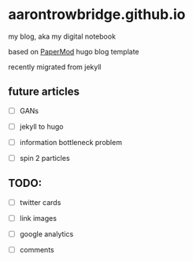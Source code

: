 # aarontrowbridge.github.io

my blog, aka my digital notebook

based on [PaperMod](https://github.com/adityatelange/hugo-PaperMod) hugo blog template

recently migrated from jekyll 


## future articles

- [ ] GANs
- [ ] jekyll to hugo
- [ ] information bottleneck problem
- [ ] spin 2 particles 


## TODO:

- [ ] twitter cards
- [ ] link images
- [ ] google analytics
- [ ] comments

